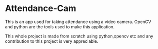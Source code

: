 # Attendance-Cam
This is an app used for taking attendance using a video camera.
OpenCV and python are the tools used to make this application.

This whole project is made from scratch using python,opencv etc and any contribution to this project is very appreciable.

